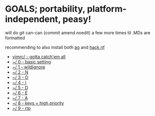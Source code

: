 # GOALS; portability, platform-independent, peasy!

will do git can-can (commit amend noedit) a few more times til .MDs are formatted

recommending to also install both [ag](//github.com/ggreer/the_silver_searcher) and [hack nf](//github.com/ryanoasis/nerd-fonts/releases)

+ [vimrc/ - gotta catch'em all](doc/vimrc.md)
+ [~/ 0 - basic setting](doc/0.md)
+ [~/ 1 - wildignore](doc/1.md)
+ [~/ 2 - N](doc/2.md)
+ [~/ 3 - O](doc/3.md)
+ [~/ 4 - I](doc/4.md)
+ [~/ 5 - D](doc/5.md)
+ [~/ 6 - E](doc/6.md)
+ [~/ 7 - A](doc/7.md)
+ [~/ 8 - keys = high priority](doc/8.md)
+ [~/ 9 - rtp](doc/9.md)